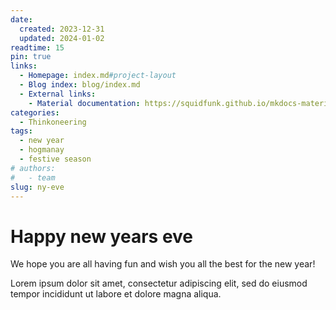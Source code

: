 ```yaml
---
date:
  created: 2023-12-31
  updated: 2024-01-02
readtime: 15
pin: true
links:
  - Homepage: index.md#project-layout
  - Blog index: blog/index.md
  - External links:
    - Material documentation: https://squidfunk.github.io/mkdocs-material
categories:
  - Thinkoneering
tags:
  - new year
  - hogmanay
  - festive season
# authors:
#   - team
slug: ny-eve
---
```


# Happy new years eve

We hope you are all having fun and wish you all the best for the new year!
<!-- more -->

Lorem ipsum dolor sit amet, consectetur adipiscing elit, sed do eiusmod
tempor incididunt ut labore et dolore magna aliqua.
